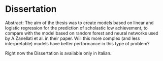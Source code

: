 # Dissertation

Abstract: The aim of the thesis was to create models based on linear and logistic regression for the  prediction of scholastic low achievement, to compare with the model based on random forest and neural networks  used by A.Zanellati et al. in their paper. Will this more complex (and less interpretable) models have better performance in this type of problem?  

Right now the Dissertation is available only in Italian.
